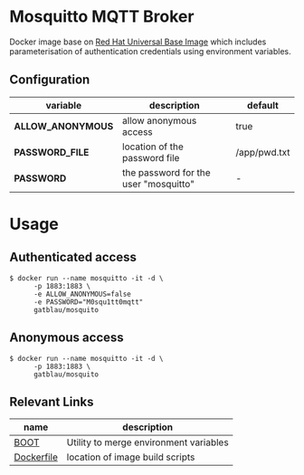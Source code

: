 # Mosquitto MQTT Broker

Docker image base on [Red Hat Universal Base Image](https://developers.redhat.com/products/rhel/ubi) which includes parameterisation of authentication credentials using environment variables.

## Configuration

| variable | description | default |
|---|---|---|
|**ALLOW_ANONYMOUS** | allow anonymous access | true |
|**PASSWORD_FILE** | location of the password file | /app/pwd.txt |
|**PASSWORD** | the password for the user "mosquitto" | - |

# Usage

## Authenticated access

```shell script
$ docker run --name mosquitto -it -d \
      -p 1883:1883 \
      -e ALLOW_ANONYMOUS=false
      -e PASSWORD="M0squ1tt0mqtt"
      gatblau/mosquito
```

## Anonymous access

```shell script
$ docker run --name mosquitto -it -d \
      -p 1883:1883 \
      gatblau/mosquito
```

## Relevant Links

| name | description |
|---|---|
| [BOOT](https://github.com/gatblau/boot) | Utility to merge environment variables |
| [Dockerfile](https://github.com/gatblau/base-images/mosquitto) | location of image build scripts |

